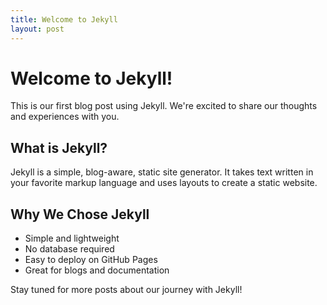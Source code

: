 ```yaml
---
title: Welcome to Jekyll
layout: post
---
```


# Welcome to Jekyll!

This is our first blog post using Jekyll. We're excited to share our thoughts and experiences with you.

## What is Jekyll?

Jekyll is a simple, blog-aware, static site generator. It takes text written in your favorite markup language and uses layouts to create a static website.

## Why We Chose Jekyll

- Simple and lightweight
- No database required
- Easy to deploy on GitHub Pages
- Great for blogs and documentation

Stay tuned for more posts about our journey with Jekyll! 
